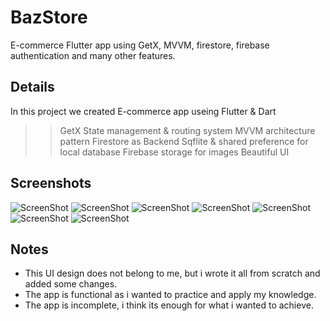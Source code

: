 # BazStore

E-commerce Flutter app using GetX, MVVM, firestore, firebase authentication and many other features.

## Details

In this project we created E-commerce app useing Flutter & Dart

>> GetX State management & routing system
>> MVVM architecture pattern
>> Firestore as Backend
>> Sqflite & shared preference for local database
>> Firebase storage for images
>> Beautiful UI 

## Screenshots

![ScreenShot](1.jpg)
![ScreenShot](2.jpg)
![ScreenShot](3.jpg)
![ScreenShot](4.jpg)
![ScreenShot](5.jpg)
![ScreenShot](6.jpg)
![ScreenShot](7.jpg)

## Notes

- This UI design does not belong to me, but i wrote it all from scratch and added some changes.
- The app is functional as i wanted to practice and apply my knowledge.
- The app is incomplete, i think its enough for what i wanted to achieve.